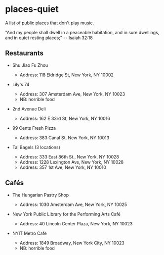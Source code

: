 # places-quiet

A list of public places that don't play music.

"And my people shall dwell in a peaceable habitation, and in sure dwellings, and
in quiet resting places;" -- Isaiah 32:18

## Restaurants

- Shu Jiao Fu Zhou
    + Address: 118 Eldridge St, New York, NY 10002

- Lily's 74
    + Address: 307 Amsterdam Ave, New York, NY 10023
    + NB: horrible food

- 2nd Avenue Deli
    + Address: 162 E 33rd St, New York, NY 10016

- 99 Cents Fresh Pizza
    + Address: 383 Canal St, New York, NY 10013

- Tal Bagels (3 locations)
    + Address: 333 East 86th St., New York, NY 10028
    + Address: 1228 Lexington Ave, New York, NY 10028
    + Address: 357 1st Ave, New York, NY 10010

## Cafés

- The Hungarian Pastry Shop
    + Address: 1030 Amsterdam Ave, New York, NY 10025

- New York Public Library for the Performing Arts Café
    + Address: 40 Lincoln Center Plaza, New York, NY 10023

- NYIT Metro Cafe
    + Address: 1849 Broadway, New York City, NY 10023
    + NB: horrible food
